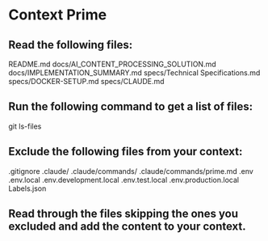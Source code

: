 # Context Prime

## Read the following files:
README.md
docs/AI_CONTENT_PROCESSING_SOLUTION.md
docs/IMPLEMENTATION_SUMMARY.md
specs/Technical Specifications.md
specs/DOCKER-SETUP.md
specs/CLAUDE.md

## Run the following command to get a list of files:
git ls-files 

## Exclude the following files from your context:
.gitignore
.claude/
.claude/commands/
.claude/commands/prime.md
.env
.env.local
.env.development.local
.env.test.local
.env.production.local
Labels.json

## Read through the files skipping the ones you excluded and add the content to your context.